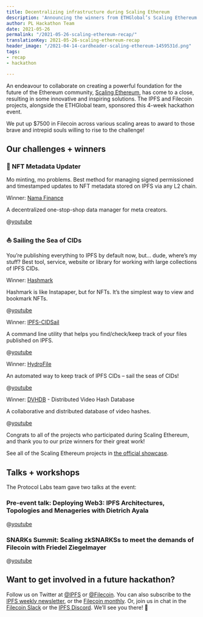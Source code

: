 ```yaml
---
title: Decentralizing infrastructure during Scaling Ethereum
description: 'Announcing the winners from ETHGlobal’s Scaling Ethereum hackathon event.'
author: PL Hackathon Team
date: 2021-05-26
permalink: "/2021-05-26-scaling-ethereum-recap/"
translationKey: 2021-05-26-scaling-ethereum-recap
header_image: "/2021-04-14-cardheader-scaling-ethereum-1459531d.png"
tags:
- recap
- hackathon

---
```

An endeavour to collaborate on creating a powerful foundation for the future of the Ethereum community, [Scaling Ethereum](https://scaling.ethglobal.co/), has come to a close, resulting in some innovative and inspiring solutions. The IPFS and Filecoin projects, alongside the ETHGlobal team, sponsored this 4-week hackathon event.

We put up $7500 in Filecoin across various scaling areas to award to those brave and intrepid souls willing to rise to the challenge!

## Our challenges + winners

### 💮 NFT Metadata Updater

Mo minting, mo problems. Best method for managing signed permissioned and timestamped updates to NFT metadata stored on IPFS via any L2 chain.

Winner: [Nama Finance]()

A decentralized one-stop-shop data manager for meta creators.

@[youtube](7MdRDDK-T3M)

### ⛵️ Sailing the Sea of CIDs

You’re publishing everything to IPFS by default now, but… dude, where’s my stuff? Best tool, service, website or library for working with large collections of IPFS CIDs.

Winner: [Hashmark]()

Hashmark is like Instapaper, but for NFTs. It’s the simplest way to view and bookmark NFTs.

@[youtube](9dccga2yQxg)

Winner: [IPFS-CIDSail](https://hack.ethglobal.co/showcase/ipfs-cidsail-recHTKp8X5ddxI4FK)

A command line utility that helps you find/check/keep track of your files published on IPFS.

@[youtube](Uzt0bA6s444)

Winner: [HydroFile](https://hack.ethglobal.co/showcase/hydrofile-recobwnZCxJ50qpoo)

An automated way to keep track of IPFS CIDs – sail the seas of CIDs!

@[youtube](zuRjzrqozUs)

Winner: [DVHDB](https://hack.ethglobal.co/showcase/vhddb-video-hash-distributed-data-base-recIXMgkcMXnpSabe) - Distributed Video Hash Database

A collaborative and distributed database of video hashes.

@[youtube](hcHhkKUsqSk)

Congrats to all of the projects who participated during Scaling Ethereum, and thank you to our prize winners for their great work!

See all of the Scaling Ethereum projects in [the official showcase](https://showcase.ethglobal.co/scaling).

## Talks + workshops

The Protocol Labs team gave two talks at the event:

### Pre-event talk: Deploying Web3: IPFS Architectures, Topologies and Menageries with Dietrich Ayala

@[youtube](13rHbWCYNWA)

### SNARKs Summit: Scaling zkSNARKSs to meet the demands of Filecoin with Friedel Ziegelmayer

@[youtube](GRaR8N380h0)

## Want to get involved in a future hackathon?

Follow us on Twitter at [@IPFS](https://twitter.com/ipfs) or [@Filecoin](https://twitter.com/filecoin). You can also subscribe to the [IPFS weekly newsletter](https://ipfs.us4.list-manage.com/subscribe?u=25473244c7d18b897f5a1ff6b&id=cad54b2230), or the [Filecoin monthly](https://filecoin.us16.list-manage.com/subscribe?u=a1dfb670c4f1fb042e82a1f1d&id=cf409026a0). Or, join us in chat in the [Filecoin Slack](http://filecoin.io/slack) or the [IPFS Discord](https://discord.com/invite/vZTcrFePpt). We’ll see you there! 👋
